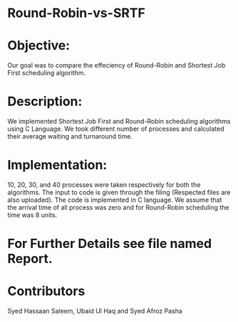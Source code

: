 # Round-Robin-vs-SRTF

# Objective: 
Our goal was to compare the effeciency of Round-Robin and Shortest Job First scheduling algorithm. 

# Description:
We implemented Shortest Job First and Round-Robin scheduling algorithms using C Language. We took 
different number of processes and calculated their average waiting and turnaround time.

# Implementation:
10, 20, 30, and 40 processes were taken respectively for both the algorithms. The input to code is 
given through the filing (Respected files are also uploaded). The code is implemented in C language. 
We assume that the arrival time of all process was zero and for Round-Robin scheduling the time was 
8 units.    
     
# For Further Details see file named Report.


# Contributors
Syed Hassaan Saleem,
Ubaid Ul Haq and
Syed Afroz Pasha 